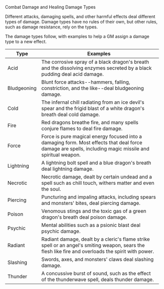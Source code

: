 Combat
Damage and Healing
Damage Types
        <p>
          Different attacks, damaging spells, and other harmful effects deal different types of damage. Damage types have no rules of their own, but other rules, such as damage resistance, rely on the types.
        </p>
        <p>
          The damage types follow, with examples to help a GM assign a damage type to a new effect.
        </p>
        <table class="table table-sm">
          <thead><tr><th>Type</th><th>Examples</th></tr></thead>
          <tbody>
            <tr><td>Acid</td><td>The corrosive spray of a black dragon's breath and the dissolving enzymes secreted by a black pudding deal acid damage.</td></tr>
            <tr><td>Bludgeoning</td><td>Blunt force attacks--hammers, falling, constriction, and the like--deal bludgeoning damage.</td></tr>
            <tr><td>Cold</td><td>The infernal chill radiating from an ice devil's spear and the frigid blast of a white dragon's breath deal cold damage.</td></tr>
            <tr><td>Fire</td><td>Red dragons breathe fire, and many spells conjure flames to deal fire damage.</td></tr>
            <tr><td>Force</td><td>Force is pure magical energy focused into a damaging form. Most effects that deal force damage are spells, including magic missile and spiritual weapon.</td></tr>
            <tr><td>Lightning</td><td>A lightning bolt spell and a blue dragon's breath deal lightning damage.</td></tr>
            <tr><td>Necrotic</td><td>Necrotic damage, dealt by certain undead and a spell such as chill touch, withers matter and even the soul.</td></tr>
            <tr><td>Piercing</td><td>Puncturing and impaling attacks, including spears and monsters' bites, deal piercing damage.</td></tr>
            <tr><td>Poison</td><td>Venomous stings and the toxic gas of a green dragon's breath deal poison damage.</td></tr>
            <tr><td>Psychic</td><td>Mental abilities such as a psionic blast deal psychic damage.</td></tr>
            <tr><td>Radiant</td><td>Radiant damage, dealt by a cleric's flame strike spell or an angel's smiting weapon, sears the flesh like fire and overloads the spirit with power.</td></tr>
            <tr><td>Slashing</td><td>Swords, axes, and monsters' claws deal slashing damage.</td></tr>
            <tr><td>Thunder</td><td>A concussive burst of sound, such as the effect of the thunderwave spell, deals thunder damage.</td></tr>
          </tbody>
        </table>
